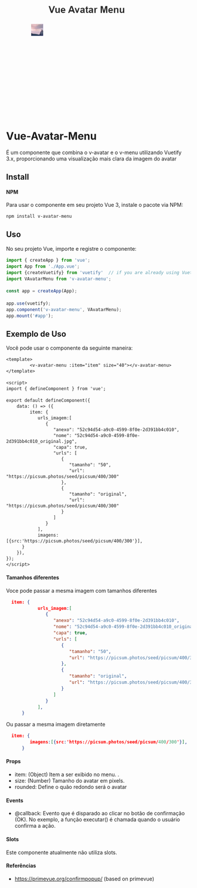 
![Logo](public/movie.gif)

# Vue-Avatar-Menu
É um componente que combina o v-avatar e o v-menu utilizando Vuetify 3.x,  proporcionando uma visualização mais clara da imagem do avatar

## Install 
#### NPM 
Para usar o componente em seu projeto Vue 3, instale o pacote via NPM:

```bash 
npm install v-avatar-menu
``` 
## Uso
No seu projeto Vue, importe e registre o componente:

```javascript 
import { createApp } from 'vue';
import App from './App.vue';
import {createVuetify} from 'vuetify'  // if you are already using Vuetify 
import VAvatarMenu from 'v-avatar-menu';

const app = createApp(App);

app.use(vuetify);
app.component('v-avatar-menu', VAvatarMenu);
app.mount('#app');
```
## Exemplo de Uso
Você pode usar o componente da seguinte maneira:

```vue
<template>
         <v-avatar-menu :item="item" size="40"></v-avatar-menu>
</template>

<script>
import { defineComponent } from 'vue';

export default defineComponent({
    data: () => ({
         item: {
            urls_imagem:[
               {
                  "anexo": "52c94d54-a9c0-4599-8f0e-2d391bb4c010",
                  "nome": "52c94d54-a9c0-4599-8f0e-2d391bb4c010_original.jpg",
                  "capa": true,
                  "urls": [
                     {
                        "tamanho": "50",
                        "url": "https://picsum.photos/seed/picsum/400/300"
                     },
                     {
                        "tamanho": "original",
                        "url": "https://picsum.photos/seed/picsum/400/300"
                     }
                  ]
               }
			],
            imagens:[{src:'https://picsum.photos/seed/picsum/400/300'}],
      }
	}),
});
</script>

```

#### Tamanhos diferentes 
Voce pode passar a mesma imagem com tamanhos diferentes 

```json 
  item: {
            urls_imagem:[
               {
                  "anexo": "52c94d54-a9c0-4599-8f0e-2d391bb4c010",
                  "nome": "52c94d54-a9c0-4599-8f0e-2d391bb4c010_original.jpg",
                  "capa": true,
                  "urls": [
                     {
                        "tamanho": "50",
                        "url": "https://picsum.photos/seed/picsum/400/300"
                     },
                     {
                        "tamanho": "original",
                        "url": "https://picsum.photos/seed/picsum/400/300"
                     }
                  ]
               }
			],
      }
```
Ou passar a mesma imagem diretamente 
```json 
  item: {
         imagens:[{src:'https://picsum.photos/seed/picsum/400/300'}],
      }
```


#### Props
* item: (Object) Item a ser exibido no menu. .
* size: (Number) Tamanho do avatar em pixels.
* rounded: Define o quão redondo será o avatar

#### Events
* @callback: Evento que é disparado ao clicar no botão de confirmação (OK). No exemplo, a função executar() é chamada quando o usuário confirma a ação.

#### Slots
Este componente atualmente não utiliza slots.

#### Referências
* https://primevue.org/confirmpopup/ (based on primevue)
